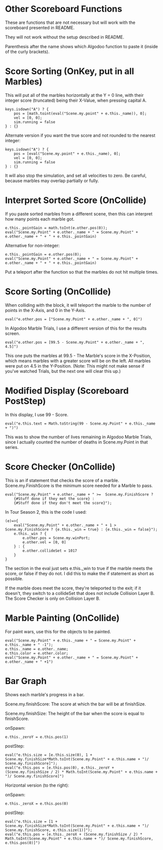 # Other Scoreboard Functions

These are functions that are not necessary but will work with the scoreboard presented in README.

They will not work without the setup described in README.

Parenthesis after the name shows which Algodoo function to paste it (inside of the curly brackets).

# Score Sorting (OnKey, put in all Marbles)

This will put all of the marbles horizontally at the Y = 0 line, with their integer score (truncated) being their X-Value, when pressing capital A.

~~~
keys.isdown("A") ? {
    pos = [math.toint(eval("Scene.my.point" + e.this._name)), 0];
    vel = [0, 0];
    sim.running = false
} : {}
~~~

Alternate version if you want the true score and not rounded to the nearest integer:

~~~
keys.isdown("A") ? {
    pos = [eval("Scene.my.point" + e.this._name), 0];
    vel = [0, 0];
    sim.running = false
} : {}
~~~
It will also stop the simulation, and set all velocities to zero. Be careful, because marbles may overlap partially or fully.

# Interpret Sorted Score (OnCollide)
If you paste sorted marbles from a different scene, then this can interpret how many points each marble got.
~~~
e.this._pointGain = math.toInt(e.other.pos(0));
eval("Scene.my.Point" + e.other._name + " = Scene.my.Point" + e.other._name + " + " + e.this._pointGain)
~~~

Alternative for non-integer:
~~~
e.this._pointGain = e.other.pos(0);
eval("Scene.my.Point" + e.other._name + " = Scene.my.Point" + e.other._name + " + " + e.this._pointGain)
~~~
Put a teleport after the function so that the marbles do not hit multiple times.

# Score Sorting (OnCollide)
When colliding with the block, it will teleport the marble to the number of points in the X-Axis, and 0 in the Y-Axis.
~~~
eval("e.other.pos = ["Scene.my.Point" + e.other._name + ", 0]")
~~~

In Algodoo Marble Trials, I use a different version of this for the results screen.
~~~
eval("e.other.pos = [99.5 - Scene.my.Point" + e.other._name + ", 4.5]")
~~~
This one puts the marbles at 99.5 - The Marble's score in the X-Position, which means marbles with a greater score will be on the left. All marbles were put on 4.5 in the Y-Position. (Note: This might not make sense if you've watched Trials, but the next one will clear this up.)

# Modified Display (Scoreboard PostStep)
In this display, I use 99 - Score.
~~~
eval("e.this.text = Math.toString(99 - Scene.my.Point" + e.this._name + ")")
~~~
This was to show the number of lives remaining in Algodoo Marble Trials, since I actually counted the number of deaths in Scene.my.Point in that series.

# Score Checker (OnCollide)
This is an if statement that checks the score of a marble. Scene.my.FinishScore is the minimum score needed for a Marble to pass.
~~~
eval("Scene.my.Point" + e.other._name + " >=  Scene.my.FinishScore ? 
    {#Stuff done if they met the score} : 
    {#Stuff done if they don't meet the score}");
~~~

In Tour Season 2, this is the code I used:
~~~
(e)=>{
    eval("Scene.my.Point" + e.other._name + " + 1 >  Scene.my.FinishScore ? {e.this._win = true} : {e.this._win = false}");
    e.this._win ? {
        e.other.pos = Scene.my.winPort;
        e.other.vel = [0, 0]
    } : {
        e.other.collideSet = 1017
    }
}
~~~
The section in the eval just sets e.this._win to true if the marble meets the score, or false if they do not. I did this to make the if statement as short as possible.

If the marble does meet the score, they're teleported to the exit; if it doesn't, they switch to a collideSet that does not include Collision Layer B. The Score Checker is only on Collision Layer B.

# Marble Painting (OnCollide)
For paint wars, use this for the objects to be painted.
~~~
eval("Scene.my.Point" + e.this._name + " = Scene.my.Point" + e.this._name + " -1");
e.this._name = e.other._name;
e.this.color = e.other.color;
eval("Scene.my.Point" + e.other._name + " = Scene.my.Point" + e.other._name + " +1")
~~~

# Bar Graph
Shows each marble's progress in a bar.

Scene.my.finishScore: The score at which the bar will be at finishSize.

Scene.my.finishSize: The height of the bar when the score is equal to finishScore.

onSpawn:
~~~
e.this._zeroY = e.this.pos(1)
~~~

postStep:
~~~
eval("e.this.size = [e.this.size(0), 1 + Scene.my.finishSize*Math.toInt(Scene.my.Point" + e.this.name + ")/ Scene.my.finishScore]");
eval("e.this.pos = [e.this.pos(0), e.this._zeroY + (Scene.my.finishSize / 2) * Math.toInt(Scene.my.Point" + e.this.name + ")/ Scene.my.finishScore]")
~~~

Horizontal version (to the right):

onSpawn:
~~~
e.this._zeroX = e.this.pos(0)
~~~

postStep:
~~~
eval("e.this.size = [1 + Scene.my.finishSize*Math.toInt(Scene.my.Point" + e.this.name + ")/ Scene.my.finishScore, e.this.size(1)]");
eval("e.this.pos = [e.this._zeroX + (Scene.my.finishSize / 2) * Math.toInt(Scene.my.Point" + e.this.name + ")/ Scene.my.finishScore, e.this.pos(0)]")
~~~
